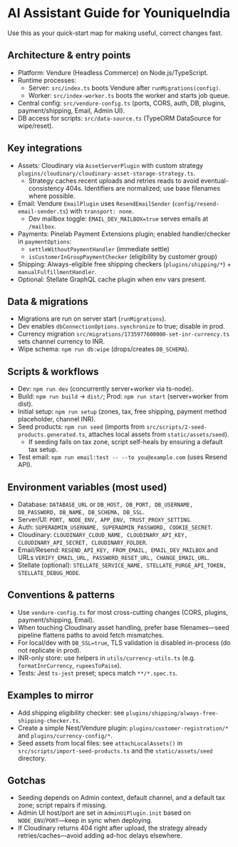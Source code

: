 # AI Assistant Guide for YouniqueIndia

Use this as your quick-start map for making useful, correct changes fast.

## Architecture & entry points
- Platform: Vendure (Headless Commerce) on Node.js/TypeScript.
- Runtime processes:
  - Server: `src/index.ts` boots Vendure after `runMigrations(config)`.
  - Worker: `src/index-worker.ts` boots the worker and starts job queue.
- Central config: `src/vendure-config.ts` (ports, CORS, auth, DB, plugins, payment/shipping, Email, Admin UI).
- DB access for scripts: `src/data-source.ts` (TypeORM DataSource for wipe/reset).

## Key integrations
- Assets: Cloudinary via `AssetServerPlugin` with custom strategy `plugins/cloudinary/cloudinary-asset-storage-strategy.ts`.
  - Strategy caches recent uploads and retries reads to avoid eventual-consistency 404s. Identifiers are normalized; use base filenames where possible.
- Email: Vendure `EmailPlugin` uses `ResendEmailSender` (`config/resend-email-sender.ts`) with `transport: none`.
  - Dev mailbox toggle: `EMAIL_DEV_MAILBOX=true` serves emails at `/mailbox`.
- Payments: Pinelab Payment Extensions plugin; enabled handler/checker in `paymentOptions`:
  - `settleWithoutPaymentHandler` (immediate settle)
  - `isCustomerInGroupPaymentChecker` (eligibility by customer group)
- Shipping: Always-eligible free shipping checkers (`plugins/shipping/*`) + `manualFulfillmentHandler`.
- Optional: Stellate GraphQL cache plugin when env vars present.

## Data & migrations
- Migrations are run on server start (`runMigrations`).
- Dev enables `dbConnectionOptions.synchronize` to true; disable in prod.
- Currency migration `src/migrations/1735977600000-set-inr-currency.ts` sets channel currency to INR.
- Wipe schema: `npm run db:wipe` (drops/creates `DB_SCHEMA`).

## Scripts & workflows
- Dev: `npm run dev` (concurrently server+worker via ts-node).
- Build: `npm run build` → `dist/`; Prod: `npm run start` (server+worker from dist).
- Initial setup: `npm run setup` (zones, tax, free shipping, payment method placeholder, channel INR).
- Seed products: `npm run seed` (imports from `src/scripts/2-seed-products.generated.ts`, attaches local assets from `static/assets/seed`).
  - If seeding fails on tax zone, script self-heals by ensuring a default tax setup.
- Test email: `npm run email:test -- --to you@example.com` (uses Resend API).

## Environment variables (most used)
- Database: `DATABASE_URL` or `DB_HOST, DB_PORT, DB_USERNAME, DB_PASSWORD, DB_NAME, DB_SCHEMA, DB_SSL`.
- Server/UI: `PORT, NODE_ENV, APP_ENV, TRUST_PROXY_SETTING`.
- Auth: `SUPERADMIN_USERNAME, SUPERADMIN_PASSWORD, COOKIE_SECRET`.
- Cloudinary: `CLOUDINARY_CLOUD_NAME, CLOUDINARY_API_KEY, CLOUDINARY_API_SECRET, CLOUDINARY_FOLDER`.
- Email/Resend: `RESEND_API_KEY, FROM_EMAIL, EMAIL_DEV_MAILBOX` and URLs `VERIFY_EMAIL_URL, PASSWORD_RESET_URL, CHANGE_EMAIL_URL`.
- Stellate (optional): `STELLATE_SERVICE_NAME, STELLATE_PURGE_API_TOKEN, STELLATE_DEBUG_MODE`.

## Conventions & patterns
- Use `vendure-config.ts` for most cross-cutting changes (CORS, plugins, payment/shipping, Email).
- When touching Cloudinary asset handling, prefer base filenames—seed pipeline flattens paths to avoid fetch mismatches.
- For local/dev with `DB_SSL=true`, TLS validation is disabled in-process (do not replicate in prod).
- INR-only store: use helpers in `utils/currency-utils.ts` (e.g. `formatInrCurrency`, `rupeesToPaise`).
- Tests: Jest `ts-jest` preset; specs match `**/*.spec.ts`.

## Examples to mirror
- Add shipping eligibility checker: see `plugins/shipping/always-free-shipping-checker.ts`.
- Create a simple Nest/Vendure plugin: `plugins/customer-registration/*` and `plugins/currency-config/*`.
- Seed assets from local files: see `attachLocalAssets()` in `src/scripts/import-seed-products.ts` and the `static/assets/seed` directory.

## Gotchas
- Seeding depends on Admin context, default channel, and a default tax zone; script repairs if missing.
- Admin UI host/port are set in `AdminUiPlugin.init` based on `NODE_ENV`/`PORT`—keep in sync when deploying.
- If Cloudinary returns 404 right after upload, the strategy already retries/caches—avoid adding ad-hoc delays elsewhere.